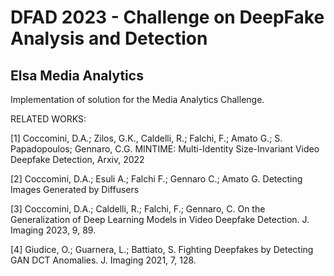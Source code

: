 # DFAD 2023 - Challenge on DeepFake Analysis and Detection
## Elsa Media Analytics

Implementation of solution for the Media Analytics Challenge.

RELATED WORKS:

[1] Coccomini, D.A.; Zilos, G.K., Caldelli, R.; Falchi, F.; Amato G.; S. Papadopoulos; Gennaro, C.G. MINTIME: Multi-Identity Size-Invariant Video Deepfake Detection, Arxiv, 2022

[2] Coccomini, D.A.; Esuli A.; Falchi F.; Gennaro C.; Amato G. Detecting Images Generated by Diffusers

[3] Coccomini, D.A.; Caldelli, R.; Falchi, F.; Gennaro, C. On the Generalization of Deep Learning Models in Video Deepfake Detection. J. Imaging 2023, 9, 89.

[4] Giudice, O.; Guarnera, L.; Battiato, S. Fighting Deepfakes by Detecting GAN DCT Anomalies. J. Imaging 2021, 7, 128.

